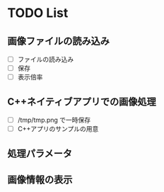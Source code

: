 # TODO List
## 画像ファイルの読み込み
  - [ ] ファイルの読み込み
  - [ ] 保存
  - [ ] 表示倍率

## C++ネイティブアプリでの画像処理
  - [ ] /tmp/tmp.png で一時保存
  - [ ] C++アプリのサンプルの用意

## 処理パラメータ

## 画像情報の表示
